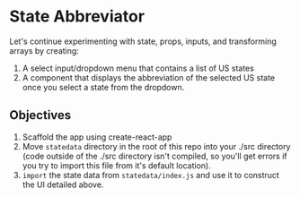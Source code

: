 State Abbreviator
===================
Let's continue experimenting with state, props, inputs, and transforming arrays by creating:

 1. A select input/dropdown menu that contains a list of US states
 2. A component that displays the abbreviation of the selected US state once you select a state from the dropdown.

Objectives
-------------

 1. Scaffold the app using create-react-app
 2. Move `statedata` directory in the root of this repo into your ./src directory (code outside of the ./src directory isn't compiled, so you'll get errors if you try to import this file from it's default location).
 3. `import` the state data from `statedata/index.js` and use it to construct the UI detailed above.


